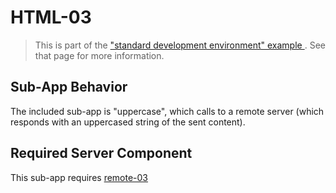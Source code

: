 # HTML-03

> This is part of the ["standard development environment" example ](https://github.com/hal313/standard-development-environment-example). See that page for more information.

## Sub-App Behavior

The included sub-app is "uppercase", which calls to a remote server (which responds with an uppercased string of the sent content).

## Required Server Component

This sub-app requires [remote-03](https://github.com/hal313/remote-03)
